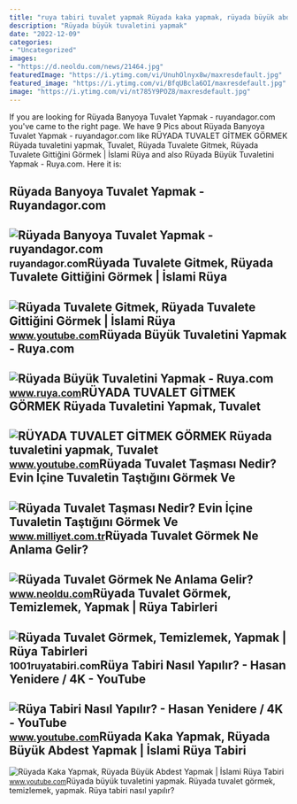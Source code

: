 ```yaml
---
title: "ruya tabiri tuvalet yapmak Rüyada kaka yapmak, rüyada büyük abdest yapmak"
description: "Rüyada büyük tuvaletini yapmak"
date: "2022-12-09"
categories:
- "Uncategorized"
images:
- "https://d.neoldu.com/news/21464.jpg"
featuredImage: "https://i.ytimg.com/vi/UnuhOlnyx8w/maxresdefault.jpg"
featured_image: "https://i.ytimg.com/vi/BfqUBcla6OI/maxresdefault.jpg"
image: "https://i.ytimg.com/vi/nt785Y9POZ8/maxresdefault.jpg"
---
```


If you are looking for Rüyada Banyoya Tuvalet Yapmak - ruyandagor.com you've came to the right page. We have 9 Pics about Rüyada Banyoya Tuvalet Yapmak - ruyandagor.com like RÜYADA TUVALET GİTMEK GÖRMEK Rüyada tuvaletini yapmak, Tuvalet, Rüyada Tuvalete Gitmek, Rüyada Tuvalete Gittiğini Görmek | İslami Rüya and also Rüyada Büyük Tuvaletini Yapmak - Ruya.com. Here it is:

Rüyada Banyoya Tuvalet Yapmak - Ruyandagor.com
----------------------------------------------

 ![Rüyada Banyoya Tuvalet Yapmak - ruyandagor.com](https://images.ruyandagor.com/2017/05/banyoya-tuvalet-yapmak-1516.jpg) <small>ruyandagor.com</small>Rüyada Tuvalete Gitmek, Rüyada Tuvalete Gittiğini Görmek | İslami Rüya
----------------------------------------------------------------------

 ![Rüyada Tuvalete Gitmek, Rüyada Tuvalete Gittiğini Görmek | İslami Rüya](https://i.ytimg.com/vi/UnuhOlnyx8w/maxresdefault.jpg) <small>www.youtube.com</small>Rüyada Büyük Tuvaletini Yapmak - Ruya.com
-----------------------------------------

 ![Rüyada Büyük Tuvaletini Yapmak - Ruya.com](https://www.ruya.com/wp-content/uploads/3.jpg) <small>www.ruya.com</small>RÜYADA TUVALET GİTMEK GÖRMEK Rüyada Tuvaletini Yapmak, Tuvalet
--------------------------------------------------------------

 ![RÜYADA TUVALET GİTMEK GÖRMEK Rüyada tuvaletini yapmak, Tuvalet](https://i.ytimg.com/vi/GwDlaP6_YDs/maxresdefault.jpg?sqp=-oaymwEmCIAKENAF8quKqQMa8AEB-AHUBoAC4AOKAgwIABABGGUgZShlMA8=&rs=AOn4CLB6A_WRs5HIGRldpqvZc17qU7m6vQ) <small>www.youtube.com</small>Rüyada Tuvalet Taşması Nedir? Evin İçine Tuvaletin Taştığını Görmek Ve
----------------------------------------------------------------------

 ![Rüyada Tuvalet Taşması Nedir? Evin İçine Tuvaletin Taştığını Görmek Ve](https://i2.milimaj.com/i/milliyet/75/0x0/5fc4ddf65542830f004bc556.jpg) <small>www.milliyet.com.tr</small>Rüyada Tuvalet Görmek Ne Anlama Gelir?
--------------------------------------

 ![Rüyada Tuvalet Görmek Ne Anlama Gelir?](https://d.neoldu.com/news/21464.jpg) <small>www.neoldu.com</small>Rüyada Tuvalet Görmek, Temizlemek, Yapmak | Rüya Tabirleri
----------------------------------------------------------

 ![Rüyada Tuvalet Görmek, Temizlemek, Yapmak | Rüya Tabirleri](https://1001ruyatabiri.com/wp-content/uploads/2017/11/ruyada-tuvalet-gormek-temizlemek-yikamak-silmek-tuvalet-yapmak-kirli-pis-boklu-tubvalet-ruya-tabirleri-diyanet-islami-768x510.jpg) <small>1001ruyatabiri.com</small>Rüya Tabiri Nasıl Yapılır? - Hasan Yenidere / 4K - YouTube
----------------------------------------------------------

 ![Rüya Tabiri Nasıl Yapılır? - Hasan Yenidere / 4K - YouTube](https://i.ytimg.com/vi/BfqUBcla6OI/maxresdefault.jpg) <small>www.youtube.com</small>Rüyada Kaka Yapmak, Rüyada Büyük Abdest Yapmak | İslami Rüya Tabiri
-------------------------------------------------------------------

 ![Rüyada Kaka Yapmak, Rüyada Büyük Abdest Yapmak | İslami Rüya Tabiri](https://i.ytimg.com/vi/nt785Y9POZ8/maxresdefault.jpg) <small>www.youtube.com</small>Rüyada büyük tuvaletini yapmak. Rüyada tuvalet görmek, temizlemek, yapmak. Rüya tabiri nasıl yapılır?
